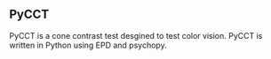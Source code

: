 PyCCT
----

PyCCT is a cone contrast test desgined to test color vision.
PyCCT is written in Python using EPD and psychopy.
